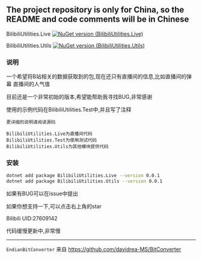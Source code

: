 The project repository is only for China, so the README and code comments will be in Chinese
---
BilibiliUtilities.Live [![NuGet version (BilibiliUtilities.Live)](https://img.shields.io/nuget/v/BilibiliUtilities.Live.svg?style=flat-square)](https://www.nuget.org/packages/BilibiliUtilities.Live/)

BilibiliUtilities.Utils [![NuGet version (BilibiliUtilities.Utils)](https://img.shields.io/nuget/v/BilibiliUtilities.Live.svg?style=flat-square)](https://www.nuget.org/packages/BilibiliUtilities.Live/)
### 说明

一个希望将B站相关的数据获取到的包,现在还只有直播间的信息,比如直播间的弹幕 直播间的人气值 

目前还是一个非常初始的版本,希望能帮助我寻找BUG,非常感谢

使用的示例代码在BilibiliUtilities.Test中,并且写了注释

`更详细的说明请阅读源码`

```
BilibiliUtilities.Live为直播间代码
BilibiliUtilities.Test为使用测试代码
BilibiliUtilities.Utils为其他模块提供代码
```

### 安装
```bash
dotnet add package BilibiliUtilities.Live --version 0.0.1
dotnet add package BilibiliUtilities.Utils --version 0.0.1
```

如果有BUG可以在issue中提出

如果你想支持一下,可以点击右上角的star

Bilibili UID:27609142

代码缓慢更新中,非常慢

___
`EndianBitConverter` 来自 https://github.com/davidrea-MS/BitConverter